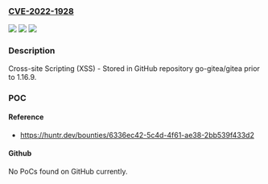 ### [CVE-2022-1928](https://cve.mitre.org/cgi-bin/cvename.cgi?name=CVE-2022-1928)
![](https://img.shields.io/static/v1?label=Product&message=go-gitea%2Fgitea&color=blue)
![](https://img.shields.io/static/v1?label=Version&message=n%2Fa&color=blue)
![](https://img.shields.io/static/v1?label=Vulnerability&message=CWE-79%20Improper%20Neutralization%20of%20Input%20During%20Web%20Page%20Generation%20('Cross-site%20Scripting')&color=brighgreen)

### Description

Cross-site Scripting (XSS) - Stored in GitHub repository go-gitea/gitea prior to 1.16.9.

### POC

#### Reference
- https://huntr.dev/bounties/6336ec42-5c4d-4f61-ae38-2bb539f433d2

#### Github
No PoCs found on GitHub currently.

